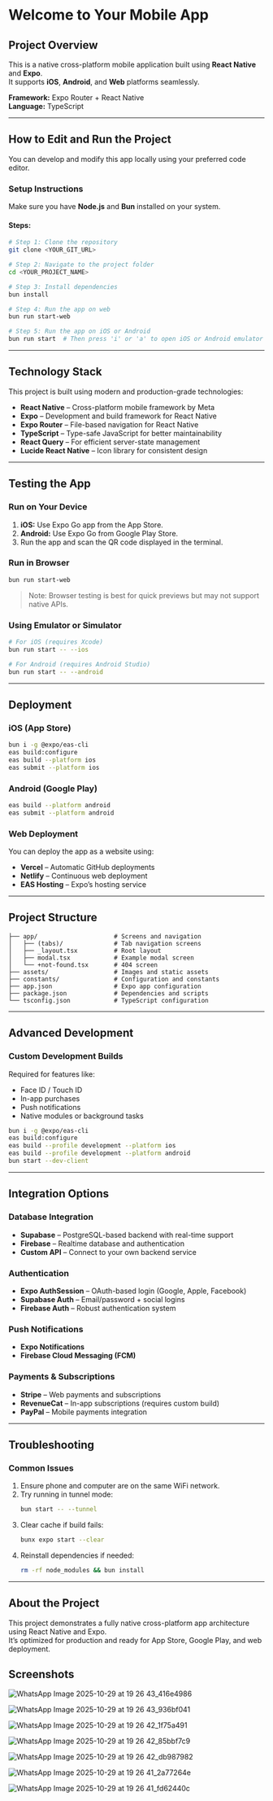 
# Welcome to Your Mobile App

## Project Overview

This is a native cross-platform mobile application built using **React Native** and **Expo**.  
It supports **iOS**, **Android**, and **Web** platforms seamlessly.

**Framework:** Expo Router + React Native  
**Language:** TypeScript

---

## How to Edit and Run the Project

You can develop and modify this app locally using your preferred code editor.

### **Setup Instructions**

Make sure you have **Node.js** and **Bun** installed on your system.

#### Steps:

```bash
# Step 1: Clone the repository
git clone <YOUR_GIT_URL>

# Step 2: Navigate to the project folder
cd <YOUR_PROJECT_NAME>

# Step 3: Install dependencies
bun install

# Step 4: Run the app on web
bun run start-web

# Step 5: Run the app on iOS or Android
bun run start  # Then press 'i' or 'a' to open iOS or Android emulator
```

---

## Technology Stack

This project is built using modern and production-grade technologies:

- **React Native** – Cross-platform mobile framework by Meta
- **Expo** – Development and build framework for React Native
- **Expo Router** – File-based navigation for React Native
- **TypeScript** – Type-safe JavaScript for better maintainability
- **React Query** – For efficient server-state management
- **Lucide React Native** – Icon library for consistent design

---

## Testing the App

### **Run on Your Device**

1. **iOS:** Use Expo Go app from the App Store.  
2. **Android:** Use Expo Go from Google Play Store.  
3. Run the app and scan the QR code displayed in the terminal.

### **Run in Browser**

```bash
bun run start-web
```
> Note: Browser testing is best for quick previews but may not support native APIs.

### **Using Emulator or Simulator**

```bash
# For iOS (requires Xcode)
bun run start -- --ios

# For Android (requires Android Studio)
bun run start -- --android
```

---

## Deployment

### **iOS (App Store)**

```bash
bun i -g @expo/eas-cli
eas build:configure
eas build --platform ios
eas submit --platform ios
```

### **Android (Google Play)**

```bash
eas build --platform android
eas submit --platform android
```

### **Web Deployment**

You can deploy the app as a website using:

- **Vercel** – Automatic GitHub deployments
- **Netlify** – Continuous web deployment
- **EAS Hosting** – Expo’s hosting service

---

## Project Structure

```
├── app/                     # Screens and navigation
│   ├── (tabs)/              # Tab navigation screens
│   ├── _layout.tsx          # Root layout
│   ├── modal.tsx            # Example modal screen
│   └── +not-found.tsx       # 404 screen
├── assets/                  # Images and static assets
├── constants/               # Configuration and constants
├── app.json                 # Expo app configuration
├── package.json             # Dependencies and scripts
└── tsconfig.json            # TypeScript configuration
```

---

## Advanced Development

### **Custom Development Builds**

Required for features like:
- Face ID / Touch ID
- In-app purchases
- Push notifications
- Native modules or background tasks

```bash
bun i -g @expo/eas-cli
eas build:configure
eas build --profile development --platform ios
eas build --profile development --platform android
bun start --dev-client
```

---

## Integration Options

### **Database Integration**
- **Supabase** – PostgreSQL-based backend with real-time support
- **Firebase** – Realtime database and authentication
- **Custom API** – Connect to your own backend service

### **Authentication**
- **Expo AuthSession** – OAuth-based login (Google, Apple, Facebook)
- **Supabase Auth** – Email/password + social logins
- **Firebase Auth** – Robust authentication system

### **Push Notifications**
- **Expo Notifications**
- **Firebase Cloud Messaging (FCM)**

### **Payments & Subscriptions**
- **Stripe** – Web payments and subscriptions
- **RevenueCat** – In-app subscriptions (requires custom build)
- **PayPal** – Mobile payments integration

---

## Troubleshooting

### **Common Issues**
1. Ensure phone and computer are on the same WiFi network.  
2. Try running in tunnel mode:
   ```bash
   bun start -- --tunnel
   ```
3. Clear cache if build fails:
   ```bash
   bunx expo start --clear
   ```
4. Reinstall dependencies if needed:
   ```bash
   rm -rf node_modules && bun install
   ```

---

## About the Project

This project demonstrates a fully native cross-platform app architecture using React Native and Expo.  
It’s optimized for production and ready for App Store, Google Play, and web deployment.

## Screenshots

![WhatsApp Image 2025-10-29 at 19 26 43_416e4986](https://github.com/user-attachments/assets/435535c6-316c-4e30-aca8-4f597a6a4e9f)

![WhatsApp Image 2025-10-29 at 19 26 43_936bf041](https://github.com/user-attachments/assets/67dcf730-64cb-497d-9e4e-c3beca8bc594)

![WhatsApp Image 2025-10-29 at 19 26 42_1f75a491](https://github.com/user-attachments/assets/9c5fd0fd-381b-4659-b022-afb52c6dea73)

![WhatsApp Image 2025-10-29 at 19 26 42_85bbf7c9](https://github.com/user-attachments/assets/40895eeb-66d8-4b6d-8fa6-3cbeda231f30)

![WhatsApp Image 2025-10-29 at 19 26 42_db987982](https://github.com/user-attachments/assets/86e7c472-ea51-4b76-8eb7-1990fd9491dd)

![WhatsApp Image 2025-10-29 at 19 26 41_2a77264e](https://github.com/user-attachments/assets/6e06bd24-1398-4a90-b6d8-cebd98cf6ae3)

![WhatsApp Image 2025-10-29 at 19 26 41_fd62440c](https://github.com/user-attachments/assets/379bcc85-517c-4b0a-b83a-b9417e818065)


